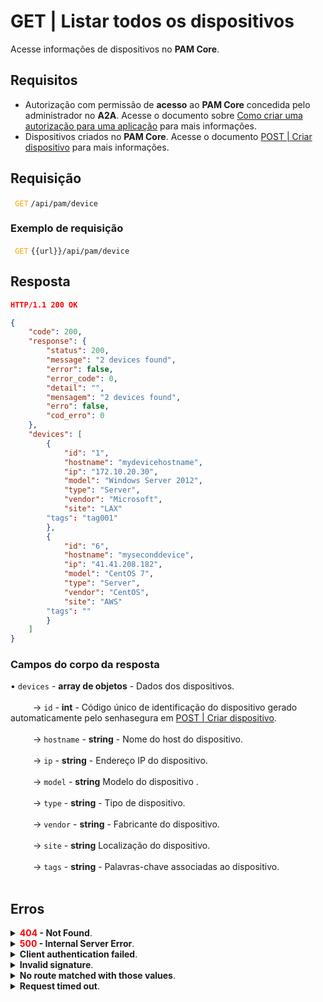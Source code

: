 # GET | Listar todos os dispositivos

Acesse informações de dispositivos no **PAM Core**.

## Requisitos
* Autorização com permissão de **acesso** ao **PAM Core** concedida pelo administrador no  **A2A**. 
Acesse o documento sobre [Como criar uma autorização para uma aplicação](/v3-33/docs/pt/a2a-how-to-create-an-authorization-for-an-application) para mais informações.
* Dispositivos criados no **PAM Core**. 
Acesse o documento [POST | Criar dispositivo](/v3-33/docs/pt/api-post-create-device) para mais informações.

## Requisição


 <code><span style="color:orange"> GET</code></span> `/api/pam/device`


### Exemplo de requisição

<code><span style="color:orange"> GET</code></span> `{{url}}/api/pam/device`  
  
  
  ## Resposta 

 ```json
HTTP/1.1 200 OK 
```
```json
{
    "code": 200,
    "response": {
        "status": 200,
        "message": "2 devices found",
        "error": false,
        "error_code": 0,
        "detail": "",
        "mensagem": "2 devices found",
        "erro": false,
        "cod_erro": 0
    },
    "devices": [
        {
            "id": "1",
            "hostname": "mydevicehostname",
            "ip": "172.10.20.30",
            "model": "Windows Server 2012",
            "type": "Server",
            "vendor": "Microsoft",
            "site": "LAX"
	    "tags": "tag001"
        },
        {
            "id": "6",
            "hostname": "myseconddevice",
            "ip": "41.41.208.182",
            "model": "CentOS 7",
            "type": "Server",
            "vendor": "CentOS",
            "site": "AWS"
	    "tags": ""
        }
    ]
}
```
 
 ### Campos do corpo da resposta

    
<summary>&#8226; <code>devices</code> - <b>array de objetos</b> - Dados dos dispositivos.</summary>

<br>
<summary>&nbsp;&emsp;&emsp;&nbsp;→ <code>id</code> - <b>int</b> - Código único de identificação do dispositivo gerado automaticamente pelo senhasegura em <a href = "/v3-33/docs/pt/api-post-create-device">POST | Criar dispositivo</a>.</summary>
    
<br>
<summary>&nbsp;&emsp;&emsp;&nbsp;→ <code>hostname</code> - <b>string</b> - Nome do host do dispositivo.</summary>

<br>
<summary>&nbsp;&emsp;&emsp;&nbsp;→ <code>ip</code> - <b>string</b> - Endereço IP do dispositivo.</summary>

<br>
<summary>&nbsp;&emsp;&emsp;&nbsp;→ <code>model</code> - <b>string</b> Modelo do dispositivo .</summary>

<br>
 <summary>&nbsp;&emsp;&emsp;&nbsp;→ <code>type</code> - <b>string</b> - Tipo de dispositivo.</summary>

<br>
<summary>&nbsp;&emsp;&emsp;&nbsp;→ <code>vendor</code> - <b>string</b> - Fabricante do dispositivo.</summary>

<br>
<summary>&nbsp;&emsp;&emsp;&nbsp;→ <code>site</code> - <b>string</b> Localização do dispositivo.</summary>

<br>
<summary>&nbsp;&emsp;&emsp;&nbsp;→ <code>tags</code> - <b>string</b> - Palavras-chave associadas ao dispositivo.</summary>

<br>


 ## Erros
 
 
<details>
<summary><b><span style="color:red">404</span> - Not Found</b>.</summary>

***
<b>Mensagem: "Resource sub not found"</b><br>

<p><b>Possível causa</b>: a URL ou o recurso solicitado não está correto.<br>
        
<b>Solução</b>: verifique a URL e garanta que todos os parâmetros estão corretos.</p>

* * *
    
</details>




<details>
    <summary><b><span style="color:red">500</span> - Internal Server Error</b>.</summary>

***
    
<b>Mensagem: "Unexpected error."</b><br>

<p><b>Possível causa</b>: o erro está no servidor senhasegura.<br>
        
<b>Solução</b>: contate o time de suporte para mais informações.</p>
    
 ***
<b>Mensagem: "You are not authorized to access this resource."</b>
<p><b>Possível causa</b>: você não possui autorização para acessar esse recurso.<br>
        
<b>Solução</b>: solicite ao administrador que revise sua permissão de acesso aos recursos do <b>PAM Core</b> no <b>A2A</b>.</p>

* * *
</details>
     


<details>
<summary><b>Client authentication failed</b>.</summary>

*** 
   
<b>Mensagem: "Client authentication failed."</b>
    
<p><b>Possível causa</b>: falha na autenticação da sua aplicação com o servidor senhasegura.<br>
        
<b>Solução</b>: verifique os parâmetros de autenticação como <code>Access Token URL</code>, <code>Client ID</code> e <code>Client secret</code> e solicite um novo token de acesso.</p>
</details>
     
   

<details>
<summary><b>Invalid signature</b>.</summary>

*** 
    
<b>Mensagem: "Invalid signature"</b>
    
<p><b>Possível causa</b>: falha no reconhecimento da URL da aplicação cliente.
        
<b>Solução</b>: verifique a URL da aplicação cliente e envie a requisição novamente.</p>
* * *
</details>
     


<details>
    <summary><b>No route matched with those values</b>.</summary>
    
***   
    
<b>Mensagem: "No route matched with those values."</b>
   <p><b>Possível causa</b>: ausência do header de autorização na requisição de API.<br>
        
  <b>Solução</b>: solicite um novo token de acesso.</p>
* * *
</details>
 

<details>
    <summary><b> Request timed out</b>.</summary>
    
***
    
<b>Mensagem: "Request timed out."</b>
<p><b>Possível causa</b>: o tempo da requisição se esgotou. <br>
        
<b>Solução</b>: verifique a conectividade entre a origem da requisição e o servidor senhasegura.</p>
</details> 
     